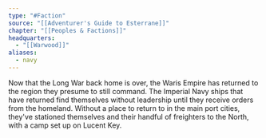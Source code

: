 ```yaml
---
type: "#Faction"
source: "[[Adventurer's Guide to Esterrane]]"
chapter: "[[Peoples & Factions]]"
headquarters:
  - "[[Warwood]]"
aliases:
  - navy
---
```

Now that the Long War back home is over, the Waris Empire has returned to the region they presume to still command. The Imperial Navy ships that have returned find themselves without leadership until they receive orders from the homeland. Without a place to return to in the main port cities, they've stationed themselves and their handful of freighters to the North, with a camp set up on Lucent Key.